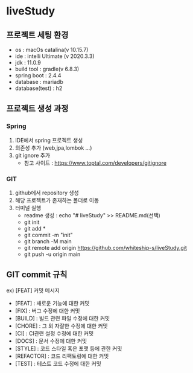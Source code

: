 # liveStudy
## 프로젝트 세팅 환경
- os : macOs catalina(v 10.15.7)
- ide : intelli Ultimate (v 2020.3.3)
- jdk : 11.0.9
- build tool : gradle(v 6.8.3)
- spring boot : 2.4.4
- database : mariadb 
- database(test) : h2

## 프로젝트 생성 과정
### Spring
1. IDE에서 spring 프로젝트 생성
1. 의존성 추가 (web,jpa,lombok ...)
1. git ignore 추가
    - 참고 사이트 : https://www.toptal.com/developers/gitignore
### GIT
1. github에서 repository 생성
1. 해당 프로젝트가 존재하는 폴더로 이동
1. 터미널 실행
    - readme 생성 : echo "# liveStudy" >> README.md(선택)
    - git init
    - git add *
    - git commit -m "init"
    - git branch -M main
    - git remote add origin https://github.com/whiteship-s/liveStudy.git
    - git push -u origin main

## GIT commit 규칙
ex) [FEAT] 커밋 메시지
- [FEAT] : 새로운 기능에 대한 커밋
- [FIX] : 버그 수정에 대한 커밋
- [BUILD] : 빌드 관련 파일 수정에 대한 커밋
- [CHORE] : 그 외 자잘한 수정에 대한 커밋
- [CI] : CI관련 설정 수정에 대한 커밋
- [DOCS] : 문서 수정에 대한 커밋
- [STYLE] : 코드 스타일 혹은 포맷 등에 관한 커밋
- [REFACTOR] :  코드 리팩토링에 대한 커밋
- [TEST] : 테스트 코드 수정에 대한 커밋